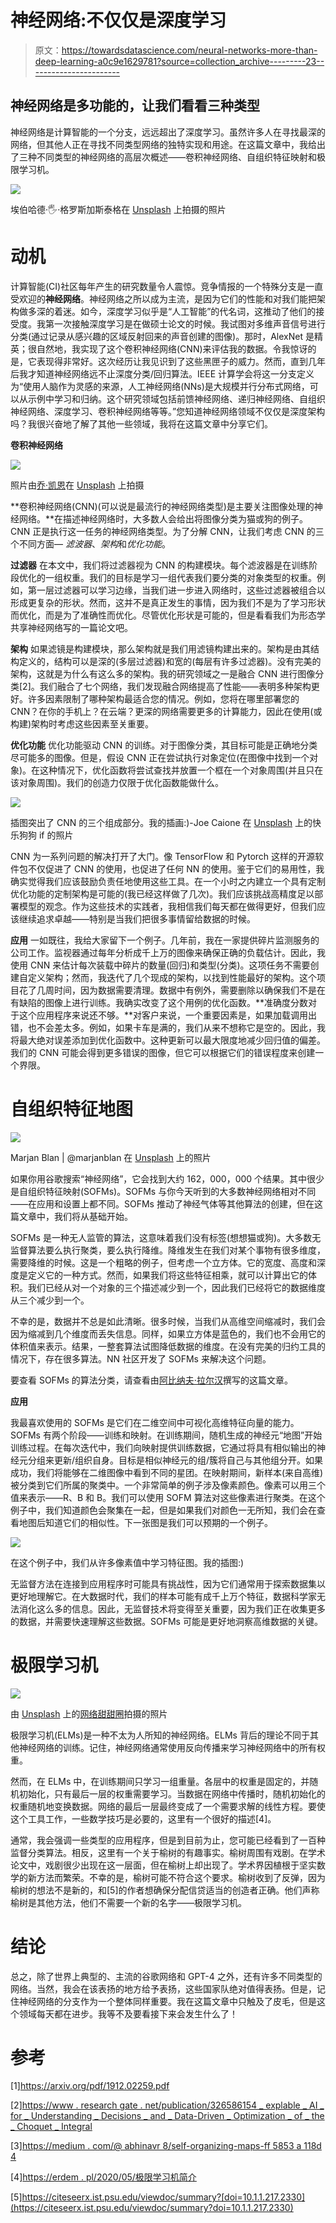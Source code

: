 # 神经网络:不仅仅是深度学习

> 原文：<https://towardsdatascience.com/neural-networks-more-than-deep-learning-a0c9e1629781?source=collection_archive---------23----------------------->

## 神经网络是多功能的，让我们看看三种类型

神经网络是计算智能的一个分支，远远超出了深度学习。虽然许多人在寻找最深的网络，但其他人正在寻找不同类型网络的独特实现和用途。在这篇文章中，我给出了三种不同类型的神经网络的高层次概述——卷积神经网络、自组织特征映射和极限学习机。

![](img/e161a19574d84bfb40ae1ac681f3f74e.png)

埃伯哈德·🖐·格罗斯加斯泰格在 [Unsplash](https://unsplash.com?utm_source=medium&utm_medium=referral) 上拍摄的照片

# 动机

计算智能(CI)社区每年产生的研究数量令人震惊。竞争情报的一个特殊分支是一直受欢迎的**神经网络**。神经网络之所以成为主流，是因为它们的性能和对我们能把架构做多深的着迷。如今，深度学习似乎是“人工智能”的代名词，这推动了他们的接受度。我第一次接触深度学习是在做硕士论文的时候。我试图对多维声音信号进行分类(通过记录从感兴趣的区域反射回来的声音创建的图像)。那时，AlexNet 是精英；很自然地，我实现了这个卷积神经网络(CNN)来评估我的数据。令我惊讶的是，它表现得非常好。这次经历让我见识到了这些黑匣子的威力。然而，直到几年后我才知道神经网络远不止深度分类/回归算法。IEEE 计算学会将这一分支定义为“使用人脑作为灵感的来源，人工神经网络(NNs)是大规模并行分布式网络，可以从示例中学习和归纳。这个研究领域包括前馈神经网络、递归神经网络、自组织神经网络、深度学习、卷积神经网络等等。”您知道神经网络领域不仅仅是深度架构吗？我很兴奋地了解了其他一些领域，我将在这篇文章中分享它们。

**卷积神经网络**

![](img/6cfa8ed04efd10d7a1bad922b79b8af5.png)

照片由[乔·凯恩](https://unsplash.com/@joeyc?utm_source=medium&utm_medium=referral)在 [Unsplash](https://unsplash.com?utm_source=medium&utm_medium=referral) 上拍摄

**卷积神经网络(CNN)(可以说是最流行的神经网络类型)是主要关注图像处理的神经网络。**在描述神经网络时，大多数人会给出将图像分类为猫或狗的例子。CNN 正是执行这一任务的神经网络类型。为了分解 CNN，让我们考虑 CNN 的三个不同方面— *滤波器*、*架构*和*优化功能*。

**过滤器**
在本文中，我们将过滤器视为 CNN 的构建模块。每个滤波器是在训练阶段优化的一组权重。我们的目标是学习一组代表我们要分类的对象类型的权重。例如，第一层过滤器可以学习边缘，当我们进一步进入网络时，这些过滤器被组合以形成更复杂的形状。然而，这并不是真正发生的事情，因为我们不是为了学习形状而优化，而是为了准确性而优化。尽管优化形状是可能的，但是看看我们为形态学共享神经网络写的一篇论文吧。

**架构**
如果滤镜是构建模块，那么架构就是我们用滤镜构建出来的。架构是由其结构定义的，结构可以是深的(多层过滤器)和宽的(每层有许多过滤器)。没有完美的架构，这就是为什么有这么多的架构。我的研究领域之一是融合 CNN 进行图像分类[2]。我们融合了七个网络，我们发现融合网络提高了性能——表明多种架构更好。许多因素限制了哪种架构最适合您的情况。例如，您将在哪里部署您的 CNN？在你的手机上？在云端？更深的网络需要更多的计算能力，因此在使用(或构建)架构时考虑这些因素至关重要。

**优化功能**
优化功能驱动 CNN 的训练。对于图像分类，其目标可能是正确地分类尽可能多的图像。但是，假设 CNN 正在尝试执行对象定位(在图像中找到一个对象)。在这种情况下，优化函数将尝试查找并放置一个框在一个对象周围(并且只在该对象周围)。我们的创造力仅限于优化函数能做什么。

![](img/302d8c0bb6bfb0636a37b588b541d58e.png)

插图突出了 CNN 的三个组成部分。我的插画:)-Joe Caione 在 [Unsplash](https://unsplash.com?utm_source=medium&utm_medium=referral) 上的快乐狗狗 if 的照片

CNN 为一系列问题的解决打开了大门。像 TensorFlow 和 Pytorch 这样的开源软件包不仅促进了 CNN 的使用，也促进了任何 NN 的使用。鉴于它们的易用性，我确实觉得我们应该鼓励负责任地使用这些工具。在一个小时之内建立一个具有定制优化功能的定制架构是可能的(我已经这样做了几次)。我们应该挑战高精度足以部署模型的观念。作为这些技术的实践者，我相信我们每天都在做得更好，但我们应该继续追求卓越——特别是当我们把很多事情留给数据的时候。

**应用**
一如既往，我给大家留下一个例子。几年前，我在一家提供碎片监测服务的公司工作。监视器通过每年分析成千上万的图像来确保正确的负载估计。因此，我使用 CNN 来估计每次装载中碎片的数量(回归)和类型(分类)。这项任务不需要创建自定义架构；然而，我迭代了几个现成的架构，以找到性能最好的架构。这个项目花了几周时间，因为数据需要清理。数据中有例外，需要删除以确保我们不是在有缺陷的图像上进行训练。我确实改变了这个用例的优化函数。**准确度分数对于这个应用程序来说还不够。**对客户来说，一个重要因素是，如果加载调用出错，也不会差太多。例如，如果卡车是满的，我们从来不想称它是空的。因此，我将最大绝对误差添加到优化函数中。这种更新可以最大限度地减少回归值的偏差。我们的 CNN 可能会得到更多错误的图像，但它可以根据它们的错误程度来创建一个界限。

# 自组织特征地图

![](img/88de1e8d1f8a8104a0278d1430d04ec8.png)

Marjan Blan | @marjanblan 在 [Unsplash](https://unsplash.com?utm_source=medium&utm_medium=referral) 上的照片

如果你用谷歌搜索“神经网络”，它会找到大约 162，000，000 个结果。其中很少是自组织特征映射(SOFMs)。SOFMs 与你今天听到的大多数神经网络相对不同——在应用和设置上都不同。SOFMs 推动了神经气体等其他算法的创建，但在这篇文章中，我们将从基础开始。

SOFMs 是一种无人监管的算法，这意味着我们没有标签(想想猫或狗)。大多数无监督算法要么执行聚类，要么执行降维。降维发生在我们对某个事物有很多维度，需要降维的时候。这是一个粗略的例子，但考虑一个立方体。它的宽度、高度和深度是定义它的一种方式。然而，如果我们将这些特征相乘，就可以计算出它的体积。我们已经从对一个对象的三个描述减少到一个，因此我们已经将它的数据维度从三个减少到一个。

不幸的是，数据并不总是如此清晰。很多时候，当我们从高维空间缩减时，我们会因为缩减到几个维度而丢失信息。同样，如果立方体是蓝色的，我们也不会用它的体积值来表示。结果，一整套算法试图降低数据的维度。在没有完美的归约工具的情况下，存在很多算法。NN 社区开发了 SOFMs 来解决这个问题。

要查看 SOFMs 的算法分类，请查看由[阿比纳夫·拉尔汉](https://medium.com/u/68121f8321d7?source=post_page-----a0c9e1629781--------------------------------)撰写的这篇文章。

**应用**

我最喜欢使用的 SOFMs 是它们在二维空间中可视化高维特征向量的能力。SOFMs 有两个阶段——训练和映射。在训练期间，随机生成的神经元“地图”开始训练过程。在每次迭代中，我们向映射提供训练数据，它通过将具有相似输出的神经元分组来更新/组织自身。目标是相似神经元的组/簇将自己与其他组分开。如果成功，我们将能够在二维图像中看到不同的星团。在映射期间，新样本(来自高维)被分类到它们所属的聚类中。一个非常简单的例子涉及像素颜色。像素可以用三个值来表示——R、B 和 B。我们可以使用 SOFM 算法对这些像素进行聚类。在这个例子中，我们知道颜色会聚集在一起，但是如果我们对颜色一无所知，我们会在查看地图后知道它们的相似性。下一张图是我们可以预期的一个例子。

![](img/22b1d0390f85951e3b8cf5d5b2193917.png)

在这个例子中，我们从许多像素值中学习特征图。我的插图:)

无监督方法在连接到应用程序时可能具有挑战性，因为它们通常用于探索数据集以更好地理解它。在大数据时代，我们的样本可能有成千上万个特征，数据科学家无法消化这么多的信息。因此，无监督技术将变得至关重要，因为我们正在收集更多的数据，并需要快速理解这些数据。SOFMs 可能是更好地洞察高维数据的关键。

# 极限学习机

![](img/a0a9025a7526b40528302d0c662b1152.png)

由 [Unsplash](https://unsplash.com?utm_source=medium&utm_medium=referral) 上的[网络甜甜圈](https://unsplash.com/@webdonut?utm_source=medium&utm_medium=referral)拍摄的照片

极限学习机(ELMs)是一种不太为人所知的神经网络。ELMs 背后的理论不同于其他神经网络的训练。记住，神经网络通常使用反向传播来学习神经网络中的所有权重。

然而，在 ELMs 中，在训练期间只学习一组重量。各层中的权重是固定的，并随机初始化，只有最后一层的权重需要学习。当数据在网络中传播时，随机初始化的权重随机地变换数据。网络的最后一层最终变成了一个需要求解的线性方程。要使这个工具工作，一些数学技巧是必要的，这里有一个很好的描述[4]。

通常，我会强调一些类型的应用程序，但是到目前为止，您可能已经看到了一百种监督分类算法。相反，这里有一个关于榆树的有趣事实。榆树周围有戏剧。在学术论文中，戏剧很少出现在这一层面，但在榆树上却出现了。学术界因植根于坚实数学的新方法而繁荣。不幸的是，榆树可能不符合这个要求。榆树收到了反弹，因为榆树的想法不是新的，和[5]的作者想确保分配信贷适当的创造者正确。他们声称榆树是其他方法，他们不需要一个新的名字——极限学习机。

# 结论

总之，除了世界上典型的、主流的谷歌网络和 GPT-4 之外，还有许多不同类型的网络。当然，我会在该表扬的地方给予表扬，这些国家队绝对值得表扬。但是，记住神经网络的分支作为一个整体同样重要。我在这篇文章中只触及了皮毛，但是这个领域每天都在进步。我等不及要看接下来会发生什么了！

# 参考

[1]https://arxiv.org/pdf/1912.02259.pdf

[2][https://www . research gate . net/publication/326586154 _ explable _ AI _ for _ Understanding _ Decisions _ and _ Data-Driven _ Optimization _ of _ the _ Choquet _ Integral](https://www.researchgate.net/publication/326586154_Explainable_AI_for_Understanding_Decisions_and_Data-Driven_Optimization_of_the_Choquet_Integral)

[3][https://medium . com/@ abhinavr 8/self-organizing-maps-ff 5853 a 118d 4](https://medium.com/@abhinavr8/self-organizing-maps-ff5853a118d4)

[4][https://erdem . pl/2020/05/极限学习机简介](https://erdem.pl/2020/05/introduction-to-extreme-learning-machines)

[5]https://citeseerx.ist.psu.edu/viewdoc/summary?[doi=10.1.1.217.2330](https://citeseerx.ist.psu.edu/viewdoc/summary?doi=10.1.1.217.2330)